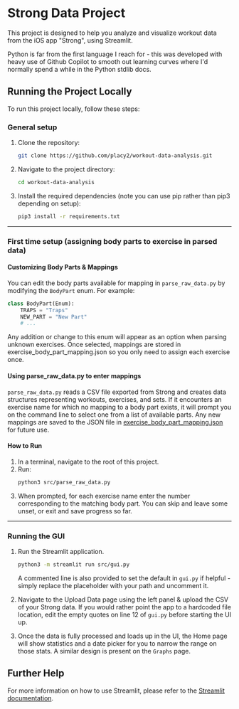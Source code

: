 # Strong Data Project

This project is designed to help you analyze and visualize workout data from the iOS app "Strong", using Streamlit.

Python is far from the first language I reach for - this was developed with heavy use of Github Copilot to smooth out learning curves where I'd normally spend a while in the Python stdlib docs. 

## Running the Project Locally

To run this project locally, follow these steps:

### General setup

1. Clone the repository:
    ```bash
    git clone https://github.com/placy2/workout-data-analysis.git
    ```
2. Navigate to the project directory:
    ```bash
    cd workout-data-analysis
    ```
3. Install the required dependencies (note you can use pip rather than pip3 depending on setup):
    ```bash
    pip3 install -r requirements.txt
    ```

---

### First time setup (assigning body parts to exercise in parsed data)

#### Customizing Body Parts & Mappings

You can edit the body parts available for mapping in `parse_raw_data.py` by modifying the `BodyPart` enum. For example:

```python
class BodyPart(Enum):
    TRAPS = "Traps"
    NEW_PART = "New Part"
    # ...
```

Any addition or change to this enum will appear as an option when parsing unknown exercises. Once selected, mappings are stored in exercise_body_part_mapping.json so you only need to assign each exercise once.

#### Using parse_raw_data.py to enter mappings

`parse_raw_data.py` reads a CSV file exported from Strong and creates data structures representing workouts, exercises, and sets. If it encounters an exercise name for which no mapping to a body part exists, it will prompt you on the command line to select one from a list of available parts. Any new mappings are saved to the JSON file in [exercise_body_part_mapping.json](./exercise_body_part_mapping.json) for future use.

#### How to Run
1. In a terminal, navigate to the root of this project.
2. Run:
   ```bash
   python3 src/parse_raw_data.py
   ```
3. When prompted, for each exercise name enter the number corresponding to the matching body part. You can skip and leave some unset, or exit and save progress so far. 

---

### Running the GUI
1. Run the Streamlit application.
    ```bash
    python3 -m streamlit run src/gui.py
    ```
   A commented line is also provided to set the default in `gui.py` if helpful - simply replace the placeholder with your path and uncomment it.

2. Navigate to the Upload Data page using the left panel & upload the CSV of your Strong data. If you would rather point the app to a hardcoded file location, edit the empty quotes on line 12 of `gui.py` before starting the UI up.

3. Once the data is fully processed and loads up in the UI, the Home page will show statistics and a date picker for you to narrow the range on those stats. A similar design is present on the `Graphs` page. 



## Further Help

For more information on how to use Streamlit, please refer to the [Streamlit documentation](https://docs.streamlit.io/).
